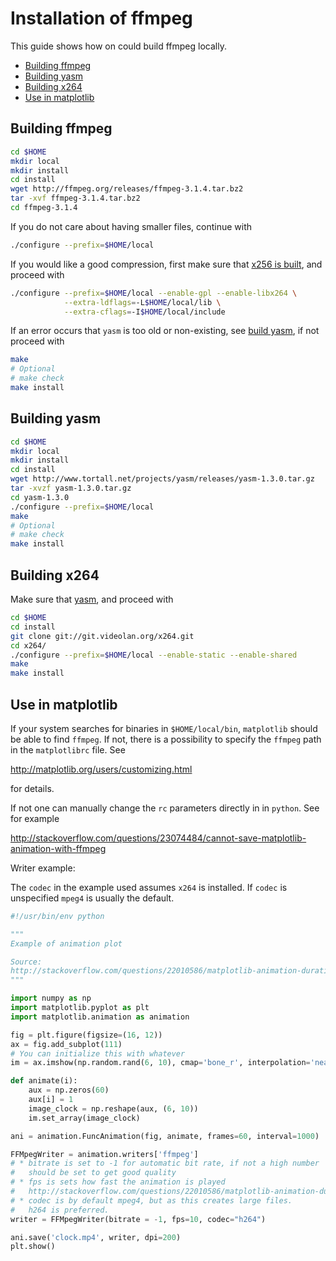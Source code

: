 # Installation of ffmpeg

This guide shows how on could build ffmpeg locally.

- [Building ffmpeg](#building-ffmpeg)
- [Building yasm](#building-yasm)
- [Building x264](#building-x264)
- [Use in matplotlib](#use-in-matplotlib)

## Building ffmpeg

```sh
cd $HOME
mkdir local
mkdir install
cd install
wget http://ffmpeg.org/releases/ffmpeg-3.1.4.tar.bz2
tar -xvf ffmpeg-3.1.4.tar.bz2
cd ffmpeg-3.1.4
```

If you do not care about having smaller files, continue with

```sh
./configure --prefix=$HOME/local
```

If you would like a good compression, first make sure that
[x256 is built](#building-x264), and proceed with

```sh
./configure --prefix=$HOME/local --enable-gpl --enable-libx264 \
            --extra-ldflags=-L$HOME/local/lib \
            --extra-cflags=-I$HOME/local/include
```


If an error occurs that `yasm` is too old or non-existing, see
[build yasm](#build-yasm), if not proceed with

```sh
make
# Optional
# make check
make install
```
## Building yasm

```sh
cd $HOME
mkdir local
mkdir install
cd install
wget http://www.tortall.net/projects/yasm/releases/yasm-1.3.0.tar.gz
tar -xvzf yasm-1.3.0.tar.gz
cd yasm-1.3.0
./configure --prefix=$HOME/local
make
# Optional
# make check
make install
```

## Building x264
Make sure that [yasm](#building-yasm), and proceed with

```sh
cd $HOME
cd install
git clone git://git.videolan.org/x264.git
cd x264/
./configure --prefix=$HOME/local --enable-static --enable-shared
make
make install
```

## Use in matplotlib
If your system searches for binaries in `$HOME/local/bin`, `matplotlib` should
be able to find `ffmpeg`. If not, there is a possibility to specify the
`ffmpeg` path in the `matplotlibrc` file. See

http://matplotlib.org/users/customizing.html

for details.

If not one can manually change the `rc` parameters directly in in `python`. See
for example

http://stackoverflow.com/questions/23074484/cannot-save-matplotlib-animation-with-ffmpeg

Writer example:

The `codec` in the example used assumes `x264` is installed.
If `codec` is unspecified `mpeg4` is usually the default.

```py
#!/usr/bin/env python

"""
Example of animation plot

Source:
http://stackoverflow.com/questions/22010586/matplotlib-animation-duration
"""

import numpy as np
import matplotlib.pyplot as plt
import matplotlib.animation as animation

fig = plt.figure(figsize=(16, 12))
ax = fig.add_subplot(111)
# You can initialize this with whatever
im = ax.imshow(np.random.rand(6, 10), cmap='bone_r', interpolation='nearest')

def animate(i):
    aux = np.zeros(60)
    aux[i] = 1
    image_clock = np.reshape(aux, (6, 10))
    im.set_array(image_clock)

ani = animation.FuncAnimation(fig, animate, frames=60, interval=1000)

FFMpegWriter = animation.writers['ffmpeg']
# * bitrate is set to -1 for automatic bit rate, if not a high number
#   should be set to get good quality
# * fps is sets how fast the animation is played
#   http://stackoverflow.com/questions/22010586/matplotlib-animation-duration
# * codec is by default mpeg4, but as this creates large files.
#   h264 is preferred.
writer = FFMpegWriter(bitrate = -1, fps=10, codec="h264")

ani.save('clock.mp4', writer, dpi=200)
plt.show()
```
